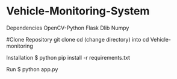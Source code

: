 # Vehicle-Monitoring-System

Dependencies
OpenCV-Python
Flask
Dlib
Numpy

#Clone Repository
git clone 
cd (change directory) into cd Vehicle-monitoring

Installation
$ python pip install -r requirements.txt

Run
$ python app.py
